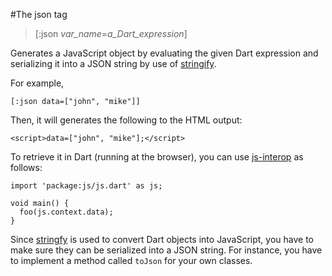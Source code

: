 #The json tag

>[:json *var_name*=*a_Dart_expression*]

Generates a JavaScript object by evaluating the given Dart expression and serializing it into a JSON string by use of [stringify](http://api.dartlang.org/docs/releases/latest/dart_json.html#stringify).

For example,

    [:json data=["john", "mike"]]

Then, it will generates the following to the HTML output:

    <script>data=["john", "mike"];</script>

To retrieve it in Dart (running at the browser), you can use [js-interop](https://github.com/dart-lang/js-interop) as follows:

    import 'package:js/js.dart' as js;
    
    void main() {
      foo(js.context.data);
    }

Since [stringfy](http://api.dartlang.org/docs/releases/latest/dart_json.html#stringify) is used to convert Dart objects into JavaScript, you have to make sure they can be serialized into a JSON string. For instance, you have to implement a method called `toJson` for your own classes.

